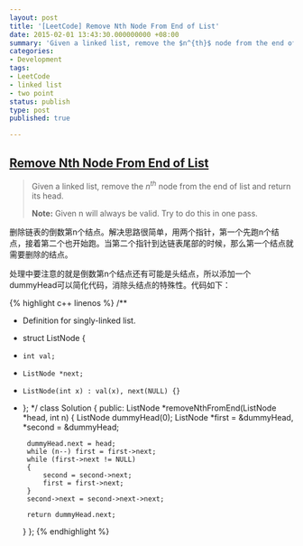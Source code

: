 ```yaml
---
layout: post
title: '[LeetCode] Remove Nth Node From End of List'
date: 2015-02-01 13:43:30.000000000 +08:00
summary: 'Given a linked list, remove the $n^{th}$ node from the end of list and return its head.'
categories:
- Development
tags:
- LeetCode
- linked list
- two point
status: publish
type: post
published: true

---
```


## [Remove Nth Node From End of List ](https://oj.leetcode.com/problems/remove-nth-node-from-end-of-list/)

> Given a linked list, remove the $n^{th}$ node from the end of list and return its head.
> 
> **Note:**
> Given n will always be valid.
> Try to do this in one pass.

删除链表的倒数第n个结点。解决思路很简单，用两个指针，第一个先跑n个结点，接着第二个也开始跑。当第二个指针到达链表尾部的时候，那么第一个结点就需要删除的结点。

处理中要注意的就是倒数第n个结点还有可能是头结点，所以添加一个dummyHead可以简化代码，消除头结点的特殊性。代码如下：

{% highlight c++ linenos %}
/**
 * Definition for singly-linked list.
 * struct ListNode {
 *     int val;
 *     ListNode *next;
 *     ListNode(int x) : val(x), next(NULL) {}
 * };
 */
class Solution {
public:
    ListNode *removeNthFromEnd(ListNode *head, int n) {
        ListNode dummyHead(0);
        ListNode *first = &dummyHead, *second = &dummyHead;
        
        dummyHead.next = head;
        while (n--) first = first->next;
        while (first->next != NULL)
        {
            second = second->next;
            first = first->next;
        }
        second->next = second->next->next;
        
        return dummyHead.next;
    }
};
{% endhighlight %}